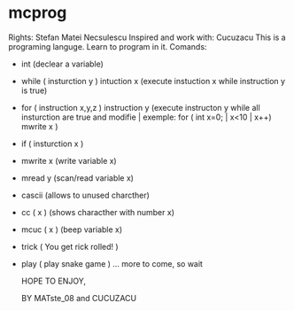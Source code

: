 # mcprog
Rights: Stefan Matei Necsulescu
Inspired and work with: Cucuzacu
This is a programing languge. Learn to program in it.
Comands:
- int (declear a variable)
- while ( insturction y ) intuction x (execute instuction x while instruction y is true) 
- for ( instruction x,y,z ) instruction y (execute instructon y while all insturction are true and modifie | exemple: for ( int x=0; | x<10 | x++) mwrite x )
- if ( insturction x )
- mwrite x (write variable x)
- mread y (scan/read variable x)
- cascii (allows to unused charcther)
- cc ( x ) (shows characther with number x)
- mcuc ( x ) (beep variable x)
- trick ( You get rick rolled! )
- play ( play snake game )
  ... more to come, so wait

  
  HOPE TO ENJOY,
  
  BY MATste_08 and CUCUZACU
